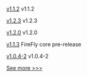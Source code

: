 
[v1.1.2](https://github.com/hyperledger/firefly-sandbox/releases/tag/v1.1.2) v1.1.2

[v1.2.3](https://github.com/hyperledger/firefly-sdk-nodejs/releases/tag/v1.2.3) v1.2.3

[v1.2.0](https://github.com/hyperledger/firefly-dataexchange-https/releases/tag/v1.2.0) v1.2.0

[v1.1.3](https://github.com/hyperledger/firefly/releases/tag/v1.1.3) FireFly core pre-release

[v1.0.4-2](https://github.com/hyperledger-labs/fabric-operator/releases/tag/v1.0.4-2) v1.0.4-2


[See more >>>](https://start-here.hyperledger.org/releases)
